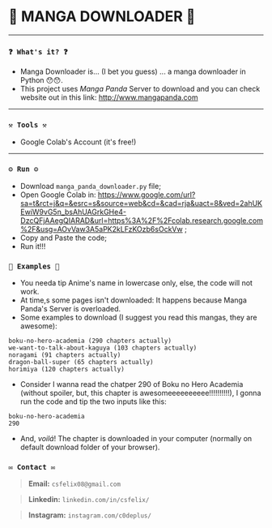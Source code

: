 # 🌟 MANGA DOWNLOADER 🌟

----

### `❓ What's it? ❓`
* Manga Downloader is... (I bet you guess) ... a manga downloader in Python 😯😯.
* This project uses _Manga Panda_ Server to download and you can check website out in this link: http://www.mangapanda.com

----
### `⚒️ Tools ⚒️`
* Google Colab's Account (it's free!)

----
### `⚙️ Run ⚙️`
* Download `manga_panda_downloader.py` file;
* Open Google Colab in: https://www.google.com/url?sa=t&rct=j&q=&esrc=s&source=web&cd=&cad=rja&uact=8&ved=2ahUKEwiW9vG5n_bsAhUAGrkGHe4-DzcQFjAAegQIARAD&url=https%3A%2F%2Fcolab.research.google.com%2F&usg=AOvVaw3A5aPK2kLFzKOzb6sOckVw ;
* Copy and Paste the code;
* Run it!!!

### `📝 Examples 📝`

* You needa tip Anime's name in lowercase only, else, the code will not work.
* At time,s some pages isn't downloaded: It happens because Manga Panda's Server is overloaded.
* Some examples to download (I suggest you read this mangas, they are awesome):

```
boku-no-hero-academia (290 chapters actually)
we-want-to-talk-about-kaguya (103 chapters actually)
noragami (91 chapters actually)
dragon-ball-super (65 chapters actually)
horimiya (120 chapters actually)
```

* Consider I wanna read the  chatper 290 of Boku no Hero Academia (without spoiler, but, this chapter is awesomeeeeeeeeee!!!!!!!!!!), I gonna run the code and tip the two inputs like this:

```
boku-no-hero-academia
290
```

* And, _voilá_! The chapter is downloaded in your computer (normally on default download folder  of your browser).
### `✉️ Contact ✉️`

> **Email:** `csfelix08@gmail.com`

> **Linkedin:** `linkedin.com/in/csfelix/`

> **Instagram:** `instagram.com/c0deplus/`
